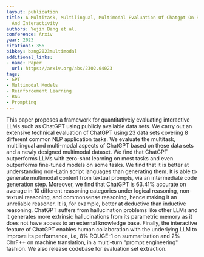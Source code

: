 ```yaml
---
layout: publication
title: A Multitask, Multilingual, Multimodal Evaluation Of Chatgpt On Reasoning, Hallucination,
  And Interactivity
authors: Yejin Bang et al.
conference: Arxiv
year: 2023
citations: 356
bibkey: bang2023multimodal
additional_links:
- name: Paper
  url: https://arxiv.org/abs/2302.04023
tags:
- GPT
- Multimodal Models
- Reinforcement Learning
- RAG
- Prompting
---
```

This paper proposes a framework for quantitatively evaluating interactive
LLMs such as ChatGPT using publicly available data sets. We carry out an
extensive technical evaluation of ChatGPT using 23 data sets covering 8
different common NLP application tasks. We evaluate the multitask, multilingual
and multi-modal aspects of ChatGPT based on these data sets and a newly
designed multimodal dataset. We find that ChatGPT outperforms LLMs with
zero-shot learning on most tasks and even outperforms fine-tuned models on some
tasks. We find that it is better at understanding non-Latin script languages
than generating them. It is able to generate multimodal content from textual
prompts, via an intermediate code generation step. Moreover, we find that
ChatGPT is 63.41% accurate on average in 10 different reasoning categories
under logical reasoning, non-textual reasoning, and commonsense reasoning,
hence making it an unreliable reasoner. It is, for example, better at deductive
than inductive reasoning. ChatGPT suffers from hallucination problems like
other LLMs and it generates more extrinsic hallucinations from its parametric
memory as it does not have access to an external knowledge base. Finally, the
interactive feature of ChatGPT enables human collaboration with the underlying
LLM to improve its performance, i.e, 8% ROUGE-1 on summarization and 2% ChrF++
on machine translation, in a multi-turn "prompt engineering" fashion. We also
release codebase for evaluation set extraction.